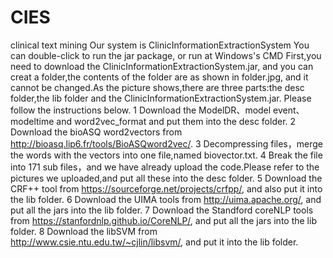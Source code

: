 # CIES
clinical text mining
Our system is ClinicInformationExtractionSystem
You can double-click to run the jar package, or run at Windows's CMD
First,you need to download the ClinicInformationExtractionSystem.jar, and you can creat a folder,the contents of the folder are as shown in folder.jpg, and it cannot be changed.As the picture shows,there are three parts:the desc folder,the lib folder and the  ClinicInformationExtractionSystem.jar. Please follow the instructions below.
1 Download the ModelDR、model event、modeltime and word2vec_format and put them into the desc folder.
2 Download the bioASQ word2vectors from http://bioasq.lip6.fr/tools/BioASQword2vec/.
3 Decompressing files，merge the words with the vectors into one file,named biovector.txt.
4 Break the file into 171 sub files，and we have already upload the code.Please refer to the pictures we uploaded,and put all these into the desc folder.
5 Download the CRF++ tool from https://sourceforge.net/projects/crfpp/, and also put it into the lib folder.
6 Download the UIMA tools from http://uima.apache.org/, and put all the jars into the lib folder.
7 Download the Standford coreNLP tools from https://stanfordnlp.github.io/CoreNLP/, and put all the jars into the lib folder.
8 Download the libSVM from http://www.csie.ntu.edu.tw/~cjlin/libsvm/, and put it into the lib folder.





